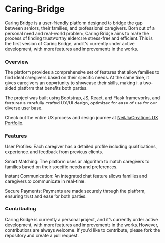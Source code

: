 # Caring-Bridge
Caring Bridge is a user-friendly platform designed to bridge the gap between seniors, their families, and professional caregivers. Born out of a personal need and real-world problem, Caring Bridge aims to make the process of finding trustworthy eldercare stress-free and efficient. This is the first version of Caring Bridge, and it's currently under active development, with more features and improvements in the works.

### Overview
The platform provides a comprehensive set of features that allow families to find ideal caregivers based on their specific needs. At the same time, it gives caregivers an opportunity to showcase their skills, making it a two-sided platform that benefits both parties.

The project was built using Bootstrap, JS, React, and Flask frameworks, and features a carefully crafted UX/UI design, optimized for ease of use for our diverse user base.

Check out the entire UX process and design journey at [NeilJiaCreations UX Portfolio](https://neiljiacreations.com/p/97303b3c/034e6e77).

### Features
User Profiles: Each caregiver has a detailed profile including qualifications, experience, and feedback from previous clients.

Smart Matching: The platform uses an algorithm to match caregivers to families based on their specific needs and preferences.

Instant Communication: An integrated chat feature allows families and caregivers to communicate in real-time.

Secure Payments: Payments are made securely through the platform, ensuring trust and ease for both parties.

### Contributing
Caring Bridge is currently a personal project, and it's currently under active development, with more features and improvements in the works. However, contributions are always welcome. If you'd like to contribute, please fork the repository and create a pull request.

